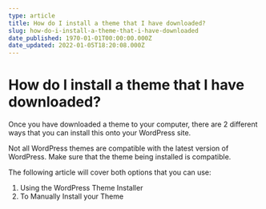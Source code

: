 ```yaml
---
type: article
title: How do I install a theme that I have downloaded?
slug: how-do-i-install-a-theme-that-i-have-downloaded
date_published: 1970-01-01T00:00:00.000Z
date_updated: 2022-01-05T18:20:08.000Z
---
```


# How do I install a theme that I have downloaded?

Once you have downloaded a theme to your computer, there are 2 different ways that you can install this onto your WordPress site.

Not all WordPress themes are compatible with the latest version of WordPress. Make sure that the theme being installed is compatible.

The following article will cover both options that you can use:

1. Using the WordPress Theme Installer
2. To Manually Install your Theme